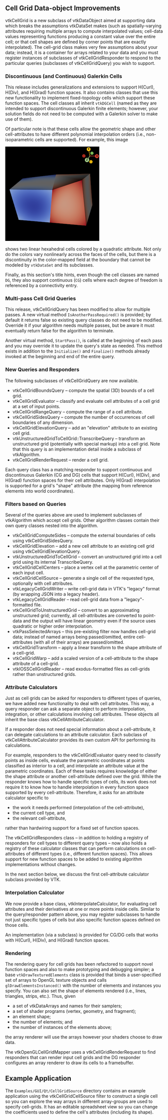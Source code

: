 ## Cell Grid Data-object Improvements

vtkCellGrid is a new subclass of vtkDataObject aimed at supporting
data which breaks the assumptions vtkDataSet makes (such as
spatially-varying attributes requiring multiple arrays to compute
interpolated values;
cell-data values representing functions producing a constant value
over the entire cell;
or that cell shapes are defined by corner points that are exactly interpolated).
The cell-grid class makes very few assumptions about your data;
instead, it is a container for arrays related to your data and you
must register instances of subclasses of vtkCellGridResponder to
respond to the particular queries (subclasses of vtkCellGridQuery)
you wish to support.

### Discontinuous (and Continuous) Galerkin Cells

This release includes generalizations and extensions to support
H(Curl), H(Div), and H(Grad) function spaces.
It also contains classes that use this new functionality to
implement fixed-topology cells which support these function spaces.
The cell classes all inherit `vtkDGCell` (named as they are
intended to support discontinuous Galerkin finite elements; however,
your solution fields do not need to be computed with a Galerkin
solver to make use of them).

Of particular note is that these cells allow the geometric shape
and other cell-attributes to have different polynomial interpolation
orders (i.e., non-isoparametric cells are supported).
For example, this image

![cell-grid-non-isoparametric](../imgs/9.4/cell-grid-non-isoparametric.png)

shows two linear hexahedral cells colored by a quadratic attribute.
Not only do the colors vary nonlinearly across the faces of the cells,
but there is a discontinuity in the color-mapped field at the boundary
that cannot be modeled by `vtkDataSet` and its subclasses.

Finally, as this section's title hints, even though the cell classes
are named `DG`, they also support continuous (`CG`) cells where each
degree of freedom is referenced by a connectivity entry.

### Multi-pass Cell Grid Queries

This release, vtkCellGridQuery has been modified to allow for multiple
passes. A new virtual method `IsAnotherPassRequired()` is provided;
by default it returns false so existing query classes do not need
to be modified. Override it if your algorithm needs multiple passes,
but be aware it must eventually return false for the algorithm to
terminate.

Another virtual method, `StartPass()`, is called at the beginning
of each pass and you may override it to update the query's state
as needed. This method exists in addition to the `Initialize()`
and `Finalize()` methods already invoked at the beginning and end
of the entire query.

### New Queries and Responders

The following subclasses of vtkCellGridQuery are now available.

+ vtkCellGridBoundsQuery – compute the spatial (3D) bounds of a cell grid.
+ vtkCellGridEvaluator – classify and evaluate cell attributes of a cell grid
  at a set of input points.
+ vtkCellGridRangeQuery – compute the range of a cell attribute.
+ vtkCellGridSidesQuery – compute the number of occurrences of cell boundaries
  of any dimension.
+ vtkCellGridElevationQuery – add an "elevation" attribute to an existing cell grid.
+ vtkUnstructuredGridToCellGrid::TranscribeQuery – transform an unstructured grid
  (potentially with special markup) into a cell grid.
  Note that this query is an implementation detail inside a subclass of vtkAlgorithm.
+ vtkCellGridRenderRequest – render a cell grid.

Each query class has a matching responder to support continuous and discontinuous
Galerkin (CG and DG) cells that support H(Curl), H(Div), and H(Grad) function spaces
for their cell attributes.
Only H(Grad) interpolation is supported for a grid's "shape" attribute (the mapping from
reference elements into world coordinates).

### Filters based on Queries

Several of the queries above are used to implement
subclasses of vtkAlgorithm which accept cell grids.
Other algorithm classes contain their own query classes
nested into the algorithm.

+ vtkCellGridComputeSides – compute the external boundaries of cells using vtkCellGridSidesQuery.
+ vtkCellGridElevation – add a new cell attribute to an existing cell grid using vtkCellGridElevationQuery.
+ vtkUnstructuredGridToCellGrid – convert an unstructured grid into a cell grid using its internal TranscribeQuery.
+ vtkCellGridCellCenters – place a vertex cell at the parametric center of each input cell.
+ vtkCellGridCellSource – generate a single cell of the requested type, optionally with cell attributes.
+ vtkLegacyCellGridWriter – write cell-grid data in VTK's "legacy" format (by wrapping JSON into a legacy header).
+ vtkLegacyCellGridReader – read cell-grid data from a "legacy"-formatted file.
+ vtkCellGridToUnstructuredGrid – convert to an approximating unstructured grid;
  currently, all cell-attributes are converted to point-data and the output will have linear
  geometry even if the source uses quadratic or higher order interpolation.
+ vtkPassSelectedArrays – this pre-existing filter now handles cell-grid data;
  instead of named arrays being passed/omitted, entire cell-attributes (with all of their arrays)
  are passed/omitted.
+ vtkCellGridTransform – apply a linear transform to the shape attribute of a cell-grid.
+ vtkCellGridWarp – add a scaled version of a cell-attribute to the shape attribute of a cell-grid.
+ vtkIOSSCellGridReader – read exodus-formatted files as cell-grids rather than unstructured grids.

### Attribute Calculators

Just as cell grids can be asked for responders to different types of queries,
we have added new functionality to deal with cell attributes.
This way, a query responder can ask a separate object to perform interpolation,
integration, or other calculations involving cell attributes.
These objects all inherit the base class vtkCellAttributeCalculator.

If a responder does not need special information about a cell-attribute,
it can delegate calculations to an attribute calculator.
Each subclass of vtkCellAttributeCalculator provides its own custom
API for performing its calculations.

For example, responders to the vtkCellGridEvaluator query need to classify
points as inside cells, evaluate the parametric coordinates at points classified
as interior to a cell, and interpolate an attribute value at the parametric
coordinates.
Each of these tasks requires knowledge of either the shape attribute or another
cell-attribute defined over the grid.
While the responder knows how to handle specific types of cells,
its work does not require it to know how to handle interpolation in every function
space supported by every cell-attribute.
Therefore, it asks for an attribute calculator specific to

+ the work it needs performed (interpolation of the cell-attribute),
+ the current cell type, and
+ the relevant cell-attribute,

rather than hardwiring support for a fixed set of function spaces.

The vtkCellGridResponders class – in addition to holding a registry of responders
for cell types to different query types – now also holds a registry of these
calculator classes that can perform calculations on cell-attributes of different
types (i.e., different function spaces).
This allows support for new function spaces to be added to existing algorithm
implementations without changes.

In the next section below, we discuss the first cell-attribute calculator
subclass provided by VTK.

### Interpolation Calculator

We now provide a base class, vtkInterpolateCalculator, for evaluating cell attributes
and their derivatives at one or more points inside cells.
Similar to the query/responder pattern above, you may register subclasses to handle
not just specific types of cells but also specific function spaces defined on those
cells.

An implementation (via a subclass) is provided for CG/DG cells that works with
H(Curl), H(Div), and H(Grad) function spaces.

### Rendering

The rendering query for cell grids has been refactored to support novel function
spaces and also to make prototyping and debugging simpler;
a base `vtkDrawTexturedElements` class is provided that binds a user-specified set of
arrays to OpenGL texture objects and calls `glDrawElementsInstanced()` with the number
of elements and instances you specify. You can also set the shape of elements rendered
(i.e., lines, triangles, strips, etc.).
Thus, given

+ a set of vtkDataArrays and names for their samplers;
+ a set of shader programs (vertex, geometry, and fragment);
+ an element shape;
+ the number of elements; and
+ the number of instances of the elements above;

the array renderer will use the arrays however your shaders choose to draw data.

The vtkOpenGLCellGridMapper uses a vtkCellGridRenderRequest to find
responders that can render input cell grids and the DG responder configures an
array renderer to draw its cells to a framebuffer.

## Example Application

The `Examples/GUI/Qt/CellGridSource` directory contains an example application
using the vtkCellGridCellSource filter to construct a single cell so you can
explore the way arrays in different array-groups are used to specify cell-grids.
It has an editable spreadsheet view so you can change the coefficients used to
define the cell's attributes (including its shape).
